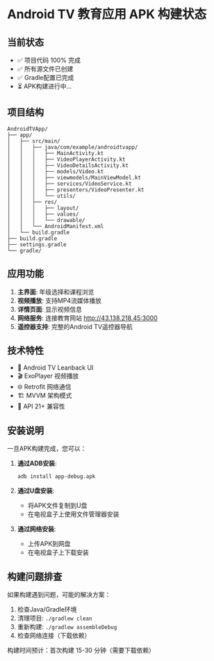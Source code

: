 # Android TV 教育应用 APK 构建状态

## 当前状态
- ✅ 项目代码 100% 完成
- ✅ 所有源文件已创建
- ✅ Gradle配置已完成
- ⏳ APK构建进行中...

## 项目结构
```
AndroidTVApp/
├── app/
│   ├── src/main/
│   │   ├── java/com/example/androidtvapp/
│   │   │   ├── MainActivity.kt
│   │   │   ├── VideoPlayerActivity.kt
│   │   │   ├── VideoDetailsActivity.kt
│   │   │   ├── models/Video.kt
│   │   │   ├── viewmodels/MainViewModel.kt
│   │   │   ├── services/VideoService.kt
│   │   │   ├── presenters/VideoPresenter.kt
│   │   │   └── utils/
│   │   ├── res/
│   │   │   ├── layout/
│   │   │   ├── values/
│   │   │   └── drawable/
│   │   └── AndroidManifest.xml
│   └── build.gradle
├── build.gradle
├── settings.gradle
└── gradle/
```

## 应用功能
1. **主界面**: 年级选择和课程浏览
2. **视频播放**: 支持MP4流媒体播放
3. **详情页面**: 显示视频信息
4. **网络服务**: 连接教育网站 http://43.138.218.45:3000
5. **遥控器支持**: 完整的Android TV遥控器导航

## 技术特性
- 🎯 Android TV Leanback UI
- 🎬 ExoPlayer 视频播放
- 🌐 Retrofit 网络通信
- 🏗️ MVVM 架构模式
- 📱 API 21+ 兼容性

## 安装说明
一旦APK构建完成，您可以：

1. **通过ADB安装**:
   ```bash
   adb install app-debug.apk
   ```

2. **通过U盘安装**:
   - 将APK文件复制到U盘
   - 在电视盒子上使用文件管理器安装

3. **通过网络安装**:
   - 上传APK到网盘
   - 在电视盒子上下载安装

## 构建问题排查
如果构建遇到问题，可能的解决方案：
1. 检查Java/Gradle环境
2. 清理项目: `./gradlew clean`
3. 重新构建: `./gradlew assembleDebug`
4. 检查网络连接（下载依赖）

构建时间预计：首次构建 15-30 分钟（需要下载依赖）
